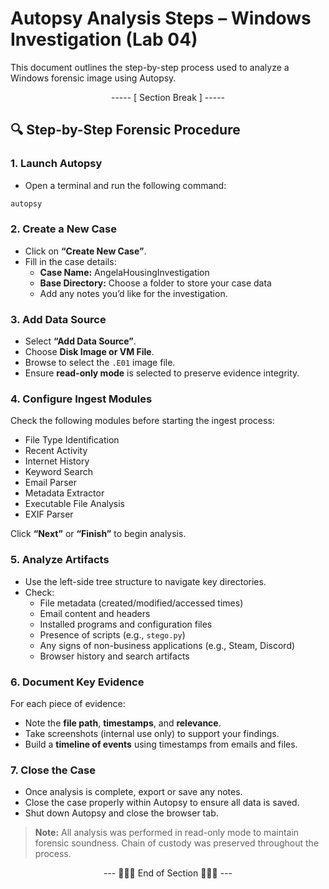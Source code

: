 # Autopsy Analysis Steps – Windows Investigation (Lab 04)

This document outlines the step-by-step process used to analyze a Windows forensic image using Autopsy.

<div align="center">

----- [ Section Break ] -----

</div>

## 🔍 Step-by-Step Forensic Procedure

### 1. Launch Autopsy

- Open a terminal and run the following command:

```bash
autopsy
```

### 2. Create a New Case

- Click on **“Create New Case”**.
- Fill in the case details:
  - **Case Name:** AngelaHousingInvestigation
  - **Base Directory:** Choose a folder to store your case data
  - Add any notes you’d like for the investigation.

### 3. Add Data Source

- Select **“Add Data Source”**.
- Choose **Disk Image or VM File**.
- Browse to select the `.E01` image file.
- Ensure **read-only mode** is selected to preserve evidence integrity.

### 4. Configure Ingest Modules

Check the following modules before starting the ingest process:

- File Type Identification
- Recent Activity
- Internet History
- Keyword Search
- Email Parser
- Metadata Extractor
- Executable File Analysis
- EXIF Parser

Click **“Next”** or **“Finish”** to begin analysis.

### 5. Analyze Artifacts

- Use the left-side tree structure to navigate key directories.
- Check:
  - File metadata (created/modified/accessed times)
  - Email content and headers
  - Installed programs and configuration files
  - Presence of scripts (e.g., `stego.py`)
  - Any signs of non-business applications (e.g., Steam, Discord)
  - Browser history and search artifacts

### 6. Document Key Evidence

For each piece of evidence:

- Note the **file path**, **timestamps**, and **relevance**.
- Take screenshots (internal use only) to support your findings.
- Build a **timeline of events** using timestamps from emails and files.

### 7. Close the Case

- Once analysis is complete, export or save any notes.
- Close the case properly within Autopsy to ensure all data is saved.
- Shut down Autopsy and close the browser tab.

> **Note:** All analysis was performed in read-only mode to maintain forensic soundness. Chain of custody was preserved throughout the process.

<div align="center">

--- 🔹🔹🔹 End of Section 🔹🔹🔹 ---

</div>

